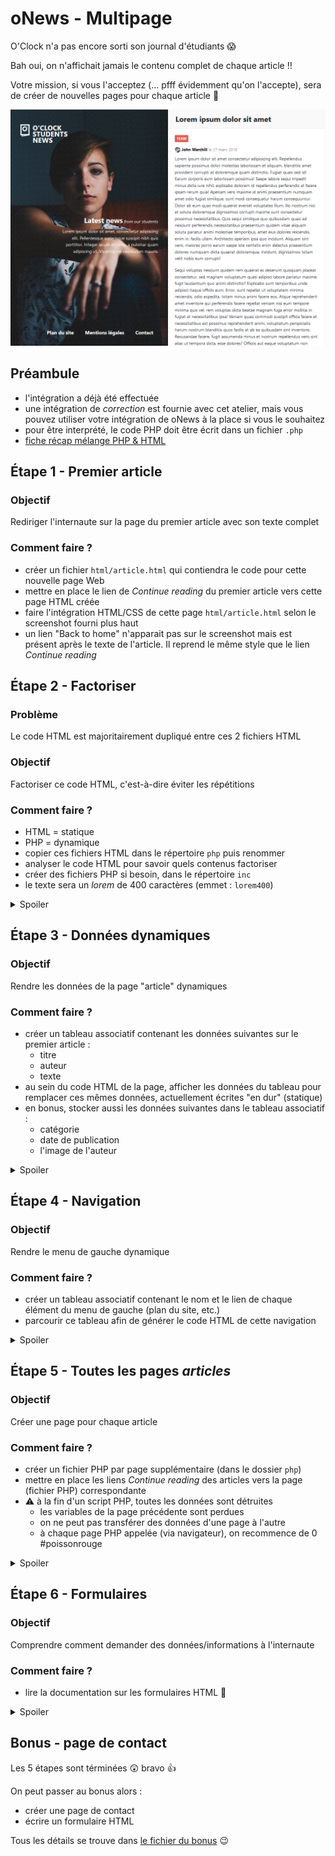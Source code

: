 # oNews - Multipage

O'Clock n'a pas encore sorti son journal d'étudiants :scream:

Bah oui, on n'affichait jamais le contenu complet de chaque article !!

Votre mission, si vous l'acceptez (... pfff évidemment qu'on l'accepte), sera de créer de nouvelles pages pour chaque article :muscle:

![homepage](article.png)

## Préambule

- l'intégration a déjà été effectuée
- une intégration de _correction_ est fournie avec cet atelier, mais vous pouvez utiliser votre intégration de oNews à la place si vous le souhaitez
- pour être interprété, le code PHP doit être écrit dans un fichier `.php`
- [fiche récap mélange PHP & HTML](https://github.com/O-clock-Alumni/fiches-recap/blob/master/php/syntaxe.md#un-peu-de-html-avec-%C3%A7a-)

## Étape 1 - Premier article

### Objectif

Rediriger l'internaute sur la page du premier article avec son texte complet

### Comment faire ?

- créer un fichier `html/article.html` qui contiendra le code pour cette nouvelle page Web
- mettre en place le lien de _Continue reading_ du premier article vers cette page HTML créée
- faire l'intégration HTML/CSS de cette page `html/article.html` selon le screenshot fourni plus haut
- un lien "Back to home" n'apparait pas sur le screenshot mais est présent après le texte de l'article. Il reprend le même style que le lien _Continue reading_

## Étape 2 - Factoriser

### Problème

Le code HTML est majoritairement dupliqué entre ces 2 fichiers HTML

### Objectif

Factoriser ce code HTML, c'est-à-dire éviter les répétitions

### Comment faire ?

- HTML = statique
- PHP = dynamique
- copier ces fichiers HTML dans le répertoire `php` puis renommer
- analyser le code HTML pour savoir quels contenus factoriser
- créer des fichiers PHP si besoin, dans le répertoire `inc`
- le texte sera un _lorem_ de 400 caractères (emmet : `lorem400`)

<details><summary>Spoiler</summary>

- il faut bien penser à renommer les fichiers en `.php`
- `include` ou `require` pour inclure des fichiers en PHP
- les fichiers inclus devront se trouver dans un sous-répertoire (bonne pratique) comme `inc`, `templates`, `views`, etc.

</details>

## Étape 3 - Données dynamiques

### Objectif

Rendre les données de la page "article" dynamiques

### Comment faire ?

- créer un tableau associatif contenant les données suivantes sur le premier article :
    - titre
    - auteur
    - texte
- au sein du code HTML de la page, afficher les données du tableau pour remplacer ces mêmes données, actuellement écrites "en dur" (statique)
- en bonus, stocker aussi les données suivantes dans le tableau associatif :
    - catégorie
    - date de publication
    - l'image de l'auteur

<details><summary>Spoiler</summary>

- [fiche récap tableau associatif](https://github.com/O-clock-Alumni/fiches-recap/blob/master/php/syntaxe.md#tableau-associatifs)
- [fiche récap mélange PHP & HTML](https://github.com/O-clock-Alumni/fiches-recap/blob/master/php/syntaxe.md#un-peu-de-html-avec-%C3%A7a-)
- on peut stocker en clé le nom de la donnée (comme le nom d'une variable)
- et en valeur, la valeur de cette donnée
- l'utilisation du tableau permet de regrouper toutes ces informations en une seule variable


<details><summary>Double Spoiler</summary>

**PHP**

```php
$data = [
    'title' => 'Lorem ipsum dolor sit amet',
    'author' => 'John Marchill',
    'text' => 'Lorem ipsum dolor sit amet consectetur adipisicing elit. Repellendus sapiente possimus dolor molestias laboriosam et aliquam, blanditiis amet provident corrupti at doloremque quam distinctio. Fugiat quasi sed id! Earum corporis eum laboriosam possimus!',
]
```

**HTML**

```php
<h2 class="right__title"><?php echo $data['title'] ?></h2>
```

</details>

</details>

## Étape 4 - Navigation

### Objectif

Rendre le menu de gauche dynamique

### Comment faire ?

- créer un tableau associatif contenant le nom et le lien de chaque élément du menu de gauche (plan du site, etc.)
- parcourir ce tableau afin de générer le code HTML de cette navigation

<details><summary>Spoiler</summary>

- [fiche récap tableau associatif](https://github.com/O-clock-Alumni/fiches-recap/blob/master/php/syntaxe.md#tableau-associatifs)
- on peut stocker l'ancre de chaque lien en clé
- et l'URL en valeur
- le moyen le plus simple pour parcourir un tableau est un `foreach` [fiche récap](https://github.com/O-clock-Alumni/fiches-recap/blob/master/php/boucles.md#foreach)

</details>

## Étape 5 - Toutes les pages _articles_

### Objectif

Créer une page pour chaque article

### Comment faire ?

- créer un fichier PHP par page supplémentaire (dans le dossier `php`)
- mettre en place les liens _Continue reading_ des articles vers la page (fichier PHP) correspondante
- :warning: à la fin d'un script PHP, toutes les données sont détruites
    - les variables de la page précédente sont perdues
    - on ne peut pas transférer des données d'une page à l'autre
    - à chaque page PHP appelée (via navigateur), on recommence de 0 #poissonrouge

<details><summary>Spoiler</summary>

- créer les fichiers :
    - `php/article2.php`
    - `php/article3.php`
    - `php/article4.php`
    - `php/article5.php`
    - `php/article6.php`
- dans chaque fichier :
    - créer le tableau associatif contenant les données à afficher pour l'article en question
    - le code HTML de la page article est répété :scream:
        - créer un fichier de `template` pour les articles
        - utiliser (inclusion) ce fichier de `template` dans les pages `article*.php`

</details>

## Étape 6 - Formulaires

### Objectif

Comprendre comment demander des données/informations à l'internaute

### Comment faire ?

- lire la documentation sur les formulaires HTML :tada:

<details><summary>Spoiler</summary>

- https://developer.mozilla.org/fr/docs/Web/Guide/HTML/Formulaires/Mon_premier_formulaire_HTML

</details>

## Bonus - page de contact

Les 5 étapes sont términées :astonished: bravo :+1:

On peut passer au bonus alors :
- créer une page de contact
- écrire un formulaire HTML

Tous les détails se trouve dans [le fichier du bonus](bonus.md) :wink:
